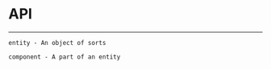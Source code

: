# API
----------------------------------------
```
entity - An object of sorts
``` 

```
component - A part of an entity
```
